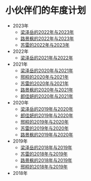 # 小伙伴们的年度计划

* 2023年
  * [梁泽岳的2022年与2023年](/ProjectDocs/2023/梁泽岳的2022年与2023年.md)
  * [路景枫的2022年与2023年](/ProjectDocs/2023/路景枫的2022年与2023年.md)
  * [苏雷的2022年与2023年](/ProjectDocs/2023/苏雷的2022年与2023年.md)
* 2022年
  * [梁泽岳的2021年与2022年](/ProjectDocs/2022/梁泽岳的2021年与2022年.md)
* 2021年
  * [梁泽岳的2020年与2021年](/ProjectDocs/2021/梁泽岳的2020年与2021年.md)
  * [邢程的2020年与2021年](/ProjectDocs/2021/邢程的2020年与2021年.md)
  * [苏雷的2020年与2021年](/ProjectDocs/2021/苏雷的2020年与2021年.md)
  * [路景枫的2020年与2021年](/ProjectDocs/2021/路景枫的2020年与2021年.md)
  * [郎佳妍的2020年与2021年](/ProjectDocs/2021/郎佳妍的2020年与2021年.md)
* 2020年
  * [梁泽岳的2019年与2020年](/ProjectDocs/2020/梁泽岳的2019年与2020年.md)
  * [郎佳妍的2019年与2020年](/ProjectDocs/2020/郎佳妍的2019年与2020年.md)
  * [邢程的2019年与2020年](/ProjectDocs/2020/邢程的2019年与2020年.md)
  * [苏雷的2019年与2020年](/ProjectDocs/2020/苏雷的2019年与2020年.md)
  * [路景枫的2019年与2020年](/ProjectDocs/2020/路景枫的2019年与2020年.md)
* 2019年
  * [梁泽岳的2018年与2019年](/ProjectDocs/2019/梁泽岳的2018年与2019年.md)
  * [苏雷的2018年与2019年](/ProjectDocs/2019/苏雷的2018年与2019年.md)
  * [路景枫的2018年与2019年](/ProjectDocs/2019/路景枫的2018年与2019年.md)
  * [邢程的2018年与2019年](/ProjectDocs/2019/邢程的2018年与2019年.md)
* 2018年
  